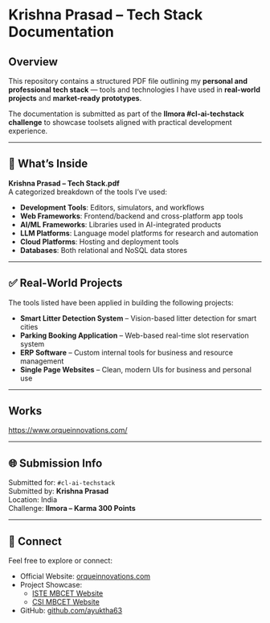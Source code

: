 # Krishna Prasad – Tech Stack Documentation

## Overview

This repository contains a structured PDF file outlining my **personal and professional tech stack** — tools and technologies I have used in **real-world projects** and **market-ready prototypes**.

The documentation is submitted as part of the **Ilmora #cl-ai-techstack challenge** to showcase toolsets aligned with practical development experience.

---

## 📄 What’s Inside

**Krishna Prasad – Tech Stack.pdf**  
A categorized breakdown of the tools I’ve used:

- **Development Tools**: Editors, simulators, and workflows
- **Web Frameworks**: Frontend/backend and cross-platform app tools
- **AI/ML Frameworks**: Libraries used in AI-integrated products
- **LLM Platforms**: Language model platforms for research and automation
- **Cloud Platforms**: Hosting and deployment tools
- **Databases**: Both relational and NoSQL data stores

---

## ✅ Real-World Projects

The tools listed have been applied in building the following projects:

- **Smart Litter Detection System** – Vision-based litter detection for smart cities  
- **Parking Booking Application** – Web-based real-time slot reservation system  
- **ERP Software** – Custom internal tools for business and resource management  
- **Single Page Websites** – Clean, modern UIs for business and personal use  

---

## Works
https://www.orqueinnovations.com/

---
## 🌐 Submission Info

Submitted for: `#cl-ai-techstack`  
Submitted by: **Krishna Prasad**  
Location: India  
Challenge: **Ilmora – Karma 300 Points**

---

## 🔗 Connect

Feel free to explore or connect:

- Official Website: [orqueinnovations.com](https://www.orqueinnovations.com/)
- Project Showcase:  
  - [ISTE MBCET Website](http://iste-mbcet.netlify.app/)  
  - [CSI MBCET Website](http://csi-mbcet.netlify.app/)
- GitHub: [github.com/ayuktha63](https://github.com/ayuktha63)